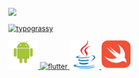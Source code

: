 ![](http://github-profile-summary-cards.vercel.app/api/cards/repos-per-language?username=hiroyuki0402&theme=aura_dark)

[![typograssy](https://typograssy.deno.dev/api?text=%20HEY!%20WHAT'S%20UP?&l0=000000&l1=90d09a&bg=000000&speed=400&comment=)](https://github.com/kawarimidoll/typograssy)


<p align="left"> <a href="https://developer.android.com" target="_blank" rel="noreferrer"> <img src="https://raw.githubusercontent.com/devicons/devicon/master/icons/android/android-original-wordmark.svg" alt="android" width="60" height="60"/> </a> <a href="https://flutter.dev" target="_blank" rel="noreferrer"> <img src="https://www.vectorlogo.zone/logos/flutterio/flutterio-icon.svg" alt="flutter" width="60" height="60"/> </a> <a href="https://www.java.com" target="_blank" rel="noreferrer"> <img src="https://raw.githubusercontent.com/devicons/devicon/master/icons/java/java-original.svg" alt="java" width="60" height="60"/> </a> <a href="https://developer.apple.com/swift/" target="_blank" rel="noreferrer"> <img src="https://raw.githubusercontent.com/devicons/devicon/master/icons/swift/swift-original.svg" alt="swift" width="60" height="60"/> </a> </p>
